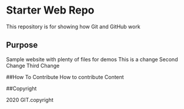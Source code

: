 # Starter Web Repo

This repository is for showing how Git and GitHub work

## Purpose

Sample website with plenty of files for demos
This is a change
Second Change
Third Change

##How To Contribute
How to contribute Content

##Copyright

2020 GIT.copyright
